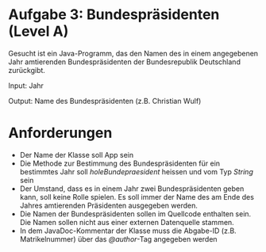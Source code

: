 # Aufgabe 3: Bundespräsidenten (Level A)

Gesucht ist ein Java-Programm, das den Namen des in einem angegebenen Jahr amtierenden Bundespräsidenten der Bundesrepublik Deutschland zurückgibt.

Input: Jahr

Output: Name des Bundespräsidenten (z.B. Christian Wulf)

# Anforderungen
- Der Name der Klasse soll App sein
- Die Methode zur Bestimmung des Bundespräsidenten für ein bestimmtes Jahr soll *holeBundepraesident* heissen und vom Typ *String* sein
- Der Umstand, dass es in einem Jahr zwei Bundespräsidenten geben kann, soll keine Rolle spielen. Es soll immer der Name des am Ende des Jahres amtierenden Präsidenten ausgegeben werden.
- Die Namen der Bundespräsidenten sollen im Quellcode enthalten sein. Die Namen sollen nicht aus einer externen Datenquelle stammen.
- In dem JavaDoc-Kommentar der Klasse muss die Abgabe-ID (z.B. Matrikelnummer) über das *@author*-Tag angegeben werden